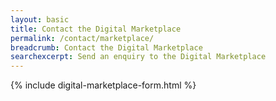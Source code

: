 ```yaml
---
layout: basic
title: Contact the Digital Marketplace
permalink: /contact/marketplace/
breadcrumb: Contact the Digital Marketplace
searchexcerpt: Send an enquiry to the Digital Marketplace
---
```


{% include digital-marketplace-form.html %}
